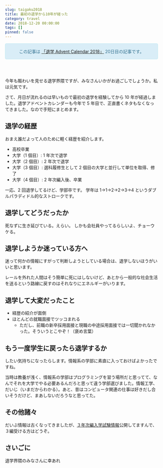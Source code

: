```yaml
---
slug: taigaku2018
title: 最初の退学から10年が経った
category: travel
date: 2018-12-20 00:00:00
tags: []
pinned: false
---
```


<p><style>
<!--
    .alert-info {
        text-align: center;
        border: 1px solid;
        padding: 15px;
        border-radius: 4px;
        color: #31708f;
        background-color: #d9edf7;
        border-color: #bce8f1;
        margin-bottom: 60px;
    }
-->
</style></p>
<div class="alert alert-info text-center">この記事は <a href="http://www.adventar.org/calendars/3019">「退学 Advent Calendar 2018」</a> 20日目の記事です。</div>

今年も賑わいを見せる退学界隈ですが、みなさんいかがお過ごしでしょうか。私は元気です。

さて、月日が流れるのは早いもので最初の退学を経験してから 10 年が経過しました。退学アドベントカレンダーも今年で 5 年目で、正直書くネタもなくなってきました。なので手短にまとめます。

## 退学の経歴

おまえ誰だよって人のために軽く経歴を紹介します。

- 高校卒業
- 大学（1 個目）: 1 年次で退学
- 大学（2 個目）: 2 年次で退学
- 大学（3 個目）: 選科履修生として 2 個目の大学と並行して単位を取得、修了
- 大学（4 個目）: 2 年次編入後、卒業

一応、2 回退学してるけど、学部卒です。
学年は 1→1→2→2→3→4 というダブルパラディドル的なストロークです。

## 退学してどうだったか

死なずに生き延びている。えらい。
しかも会社員やってるらしいよ、チョーウケる。

## 退学しようか迷っている方へ

迷って何かの情報にすがって判断しようとしている場合は、退学しないほうがいいと思います。

レールを外れた人間はそう簡単に死にはしないけど、あとから一般的な社会生活を送るという路線に戻すのはそれなりにエネルギーがいります。

## 退学して大変だったこと

- 経歴の紹介が面倒
- ほとんどの就職面接でツッコまれる
  - ただし、前職の新卒採用面接と現職の中途採用面接では一切聞かれなかった。そういうとこやぞ！（褒め言葉）

## もう一度学生に戻ったら退学するか

したい気持ちになったらします。情報系の学部に素直に入っておけばよかったですね。

当時は教養が浅く、情報系の学部はプログラミングを習う場所だと思ってて、なんでそれを大学でやる必要あるんだろと思って違う学部選びました。情報工学、だいじ（いまだからわかる）。あと、昔はコンピュータ関連の仕事は好きだし合いそうだけど、まあしないだろうなと思ってた。

## その他諸々

だいぶ情報は古くなってきましたが、[３年次編入学試験情報](https://53ningen.com/docs/3hen/)公開してますんで、３編受ける方はどうぞ。

## さいごに

退学界隈のみなさんに幸あれ
